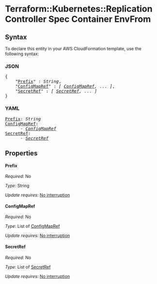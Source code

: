 # Terraform::Kubernetes::ReplicationController Spec Container EnvFrom

## Syntax

To declare this entity in your AWS CloudFormation template, use the following syntax:

### JSON

<pre>
{
    "<a href="#prefix" title="Prefix">Prefix</a>" : <i>String</i>,
    "<a href="#configmapref" title="ConfigMapRef">ConfigMapRef</a>" : <i>[ <a href="spec-container-envfrom-configmapref.md">ConfigMapRef</a>, ... ]</i>,
    "<a href="#secretref" title="SecretRef">SecretRef</a>" : <i>[ <a href="spec-container-envfrom-secretref.md">SecretRef</a>, ... ]</i>
}
</pre>

### YAML

<pre>
<a href="#prefix" title="Prefix">Prefix</a>: <i>String</i>
<a href="#configmapref" title="ConfigMapRef">ConfigMapRef</a>: <i>
      - <a href="spec-container-envfrom-configmapref.md">ConfigMapRef</a></i>
<a href="#secretref" title="SecretRef">SecretRef</a>: <i>
      - <a href="spec-container-envfrom-secretref.md">SecretRef</a></i>
</pre>

## Properties

#### Prefix

_Required_: No

_Type_: String

_Update requires_: [No interruption](https://docs.aws.amazon.com/AWSCloudFormation/latest/UserGuide/using-cfn-updating-stacks-update-behaviors.html#update-no-interrupt)

#### ConfigMapRef

_Required_: No

_Type_: List of <a href="spec-container-envfrom-configmapref.md">ConfigMapRef</a>

_Update requires_: [No interruption](https://docs.aws.amazon.com/AWSCloudFormation/latest/UserGuide/using-cfn-updating-stacks-update-behaviors.html#update-no-interrupt)

#### SecretRef

_Required_: No

_Type_: List of <a href="spec-container-envfrom-secretref.md">SecretRef</a>

_Update requires_: [No interruption](https://docs.aws.amazon.com/AWSCloudFormation/latest/UserGuide/using-cfn-updating-stacks-update-behaviors.html#update-no-interrupt)

